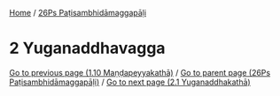 
[Home](/) / [26Ps Paṭisambhidāmaggapāḷi](../26Ps.md)

# 2 Yuganaddhavagga


[Go to previous page (1.10 Maṇḍapeyyakathā)](1/1.10.md) / [Go to parent page (26Ps Paṭisambhidāmaggapāḷi)](0.md) / [Go to next page (2.1 Yuganaddhakathā)](2/2.1.md)



